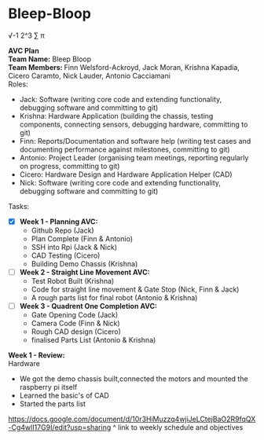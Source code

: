 # Bleep-Bloop

√-1 2^3 ∑ π

<strong>AVC Plan</strong><br>
<strong>Team Name:</strong> Bleep Bloop<br>
<strong>Team Members: </strong>Finn Welsford-Ackroyd, Jack Moran, Krishna Kapadia, Cicero Caramto, Nick Lauder, Antonio Cacciamani<br>
Roles: 
<ul>
  <li>Jack: Software (writing core code and extending functionality, debugging software and committing to git)</li>
  <li>Krishna: Hardware Application (building the chassis, testing components, connecting sensors, debugging hardware, committing to git)</li>
  <li>Finn: Reports/Documentation and software help (writing test cases and documenting performance against milestones, committing to git)</li>
  <li>Antonio: Project Leader (organising team meetings, reporting regularly on progress, committing to git)</li>
  <li>Cicero: Hardware Design and Hardware Application Helper (CAD)</li>
  <li>Nick: Software (writing core code and extending functionality, debugging software and committing to git)</li>
</ul>

Tasks:
- [x] <strong>Week 1 - Planning AVC: </strong> 
  <ul>
    <li>Github Repo (Jack)</li>
    <li>Plan Complete (Finn & Antonio)</li>
    <li>SSH into Rpi (Jack & Nick)</li> 
    <li>CAD Testing (Cicero)</li>
    <li>Building Demo Chassis (Krishna)</li>
  </ul>
- [ ] <strong>Week 2 - Straight Line Movement AVC:</strong>
  <ul>
    <li>Test Robot Built (Krishna)</li> 
    <li>Code for straight line movement & Gate Stop (Nick, Finn & Jack)</li>
    <li>A rough parts list for final robot (Antonio & Krishna)</li>
  </ul>
- [ ] <strong>Week 3 - Quadrent One Completion AVC:</strong>
  <ul>
    <li>Gate Opening Code (Jack)</li> 
    <li>Camera Code (Finn & Nick)</li> 
    <li>Rough CAD design (Cicero)</li> 
    <li>finalised Parts List (Antonio & Krishna)</li> 
  </ul>

<strong> Week 1 - Review: </strong>
<br>
Hardware
<ul> 
  <li>We got the demo chassis built,connected the motors and mounted the raspberry pi itself</li>
  <li>Learned the basic's of CAD</li>
  <li>Started the parts list</li>
</ul>

https://docs.google.com/document/d/10r3HiMuzzq4wjiJeLCtejBaO2R9fqQX-Cg4wlI17G9I/edit?usp=sharing
^ link to weekly schedule and objectives

